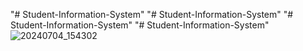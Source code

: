 "# Student-Information-System" 
"# Student-Information-System" 
"# Student-Information-System" 
"# Student-Information-System" 
![20240704_154302](https://github.com/user-attachments/assets/1805ff71-5b53-402a-98f3-95be03bc818b)
